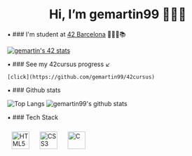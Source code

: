 <h1 align="center"> Hi, I’m gemartin99 🙋🏻‍♂️ </h1>

▪️ ### I'm student at [42 Barcelona](https://www.42barcelona.com/es/) 👨🏻‍💻📚

[![gemartin's 42 stats](https://badge42.vercel.app/api/v2/cl5fnqd4w001609mrn2pr0pxu/stats?cursusId=21&coalitionId=205)](https://github.com/JaeSeoKim/badge42)

▪️ ### See my 42cursus progress ↙️

    [click](https://github.com/gemartin99/42cursus)

▪️ ### Github stats

![Top Langs](https://github-readme-stats.vercel.app/api/top-langs/?username=gemartin99&layout=compact&theme=dark&hide_border=true)
![gemartin99's github stats](https://github-readme-stats.vercel.app/api?username=gemartin99&show_icons=true&hide_border=true&theme=dark)

▪️ ### Tech Stack

<img style="margin: 10px" src="https://profilinator.rishav.dev/skills-assets/html5-original-wordmark.svg" alt="HTML5" height="40" /> <img style="margin: 10px" src="https://profilinator.rishav.dev/skills-assets/css3-original-wordmark.svg" alt="CSS3" height="40" />  <img style="margin: 10px" src="https://profilinator.rishav.dev/skills-assets/c-original.svg" alt="C" height="40" />
